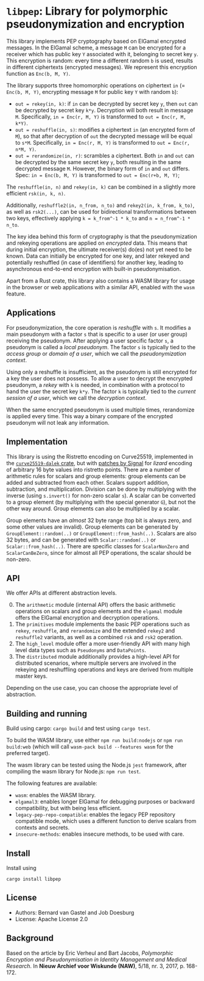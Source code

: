 # `libpep`: Library for polymorphic pseudonymization and encryption

This library implements PEP cryptography based on ElGamal encrypted messages.
In the ElGamal scheme, a message `M` can be encrypted for a receiver which has public key `Y` associated with it, belonging to secret key `y`. 
This encryption is random: every time a different random `b` is used, results in different ciphertexts (encrypted messages).
We represent this encryption function as `Enc(b, M, Y)`.

The library supports three homomorphic operations on ciphertext `in` (= `Enc(b, M, Y)`, encrypting message `M` for public key `Y` with random `b`):
- `out = rekey(in, k)`: if `in` can be decrypted by secret key `y`, then `out` can be decrypted by secret key `k*y`.
   Decryption will both result in message `M`. Specifically, `in = Enc(r, M, Y)` is transformed to `out = Enc(r, M, k*Y)`.
- `out = reshuffle(in, s)`: modifies a ciphertext `in` (an encrypted form of `M`), so that after decryption of `out` the decrypted message will be equal to `s*M`.
  Specifically, `in = Enc(r, M, Y)` is transformed to `out = Enc(r, n*M, Y)`.
- `out = rerandomize(in, r)`: scrambles a ciphertext.
  Both `in` and `out` can be decrypted by the same secret key `y`, both resulting in the same decrypted message `M`.
  However, the binary form of `in` and `out` differs. Spec: `in = Enc(b, M, Y)` is transformed to `out = Enc(r+b, M, Y)`;

The `reshuffle(in, n)` and `rekey(in, k)` can be combined in a slightly more efficient `rsk(in, k, n)`.

Additionally, `reshuffle2(in, n_from, n_to)` and `rekey2(in, k_from, k_to)`, as well as `rsk2(...)`, can be used for bidirectional transformations between two keys, effectively applying `k = k_from^-1 * k_to` and `n = n_from^-1 * n_to`.

The key idea behind this form of cryptography is that the pseudonymization and rekeying operations are applied on *encrypted* data.
This means that during initial encryption, the ultimate receiver(s) do(es) not yet need to be known.
Data can initially be encrypted for one key, and later rekeyed and potentially reshuffled (in case of identifiers) for another key, leading to asynchronous end-to-end encryption with built-in pseudonymisation.

Apart from a Rust crate, this library also contains a WASM library for usage in the browser or web applications with a similar API, enabled with the `wasm` feature.

## Applications

For pseudonymization, the core operation is *reshuffle* with `s`.
It modifies a main pseudonym with a factor `s` that is specific to a user (or user group) receiving the pseudonym.
After applying a user specific factor `s`, a pseudonym is called a *local pseudonym*.
The factor `s` is typically tied to the *access group* or *domain of a user*, which we call the *pseudonymization context*.

Using only a reshuffle is insufficient, as the pseudonym is still encrypted for a key the user does not possess.
To allow a user to decrypt the encrypted pseudonym, a *rekey* with `k` is needed, in combination with a protocol to hand the user the secret key `k*y`.
The factor `k` is typically tied to the *current session of a user*, which we call the *decryption context*.

When the same encrypted pseudonym is used multiple times, rerandomize is applied every time.
This way a binary compare of the encrypted pseudonym will not leak any information.

## Implementation

This library is using the Ristretto encoding on Curve25519, implemented in the [`curve25519-dalek` crate](https://docs.rs/curve25519-dalek/latest/curve25519_dalek/), but with [patches by Signal](https://github.com/signalapp/curve25519-dalek) for _lizard_ encoding of arbitrary 16 byte values into ristretto points. 
There are a number of arithmetic rules for scalars and group elements: group elements can be added and subtracted from each other.
Scalars support addition, subtraction, and multiplication.
Division can be done by multiplying with the inverse (using `s.invert()` for non-zero scalar `s`).
A scalar can be converted to a group element (by multiplying with the special generator `G`), but not the other way around.
Group elements can also be multiplied by a scalar.

Group elements have an *almost* 32 byte range (top bit is always zero, and some other values are invalid).
Group elements can be generated by `GroupElement::random(..)` or `GroupElement::from_hash(..)`.
Scalars are also 32 bytes, and can be generated with `Scalar::random(..)` or `Scalar::from_hash(..)`.
There are specific classes for `ScalarNonZero` and `ScalarCanBeZero`, since for almost all PEP operations, the scalar should be non-zero.

## API

We offer APIs at different abstraction levels.

0. The `arithmetic` module (internal API) offers the basic arithmetic operations on scalars and group elements and the `elgamal` module offers the ElGamal encryption and decryption operations.
1. The `primitives` module implements the basic PEP operations such as `rekey`, `reshuffle`, and `rerandomize` and the extended `rekey2` and `reshuffle2` variants, as well as a combined `rsk` and `rsk2` operation.
2. The `high_level` module offer a more user-friendly API with many high level data types such as `Pseudonyms` and `DataPoints`.
3. The `distributed` module additionally provides a high-level API for distributed scenarios, where multiple servers are involved in the rekeying and reshuffling operations and keys are derived from multiple master keys.

Depending on the use case, you can choose the appropriate level of abstraction.

## Building and running

Build using cargo: `cargo build` and test using `cargo test`.

To build the WASM library, use either `npm run build:nodejs` or `npm run build:web` (which will call `wasm-pack build --features wasm` for the preferred target).

The wasm library can be tested using the Node.js `jest` framework, after compiling the wasm library for Node.js: `npm run test`.

The following features are available:
- `wasm`: enables the WASM library.
- `elgamal3`: enables longer ElGamal for debugging purposes or backward compatibility, but with being less efficient.
- `legacy-pep-repo-compatible`: enables the legacy PEP repository compatible mode, which uses a different function to derive scalars from contexts and secrets.
- `insecure-methods`: enables insecure methods, to be used with care.

## Install

Install using
```
cargo install libpep
```

## License
- Authors: Bernard van Gastel and Job Doesburg
- License: Apache License 2.0

## Background

Based on the article by Eric Verheul and Bart Jacobs, *Polymorphic Encryption and Pseudonymisation in Identity Management and Medical Research*. In **Nieuw Archief voor Wiskunde (NAW)**, 5/18, nr. 3, 2017, p. 168-172.
